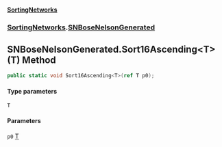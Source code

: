 #### [SortingNetworks](./index.md 'index')
### [SortingNetworks](./SortingNetworks.md 'SortingNetworks').[SNBoseNelsonGenerated](./SortingNetworks-SNBoseNelsonGenerated.md 'SortingNetworks.SNBoseNelsonGenerated')
## SNBoseNelsonGenerated.Sort16Ascending&lt;T&gt;(T) Method
```csharp
public static void Sort16Ascending<T>(ref T p0);
```
#### Type parameters
<a name='SortingNetworks-SNBoseNelsonGenerated-Sort16Ascending-T-(T)-T'></a>
`T`  
  
#### Parameters
<a name='SortingNetworks-SNBoseNelsonGenerated-Sort16Ascending-T-(T)-p0'></a>
`p0` [T](#SortingNetworks-SNBoseNelsonGenerated-Sort16Ascending-T-(T)-T 'SortingNetworks.SNBoseNelsonGenerated.Sort16Ascending&lt;T&gt;(T).T')  
  
